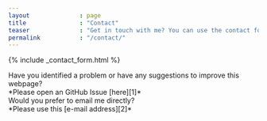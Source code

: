 ```yaml
---
layout              : page
title               : "Contact"
teaser              : "Get in touch with me? You can use the contact form."
permalink           : "/contact/"
---
```


{% include _contact_form.html %}

<div class="t30">
    Have you identified a problem or have any suggestions to improve this webpage?
</div>
<div class="l15" markdown="1">*Please open an GitHub Issue [here][1]*
</div>

<div class="t30">
    Would you prefer to email me directly?
</div>
<div class="l15" markdown="1">*Please use this [e-mail address][2]*
</div>

[1]: https://github.com/Bezerragrasi/Bezerragrasi.github.io/issues
[2]: mailto:bezerragrasiele@gmail.com